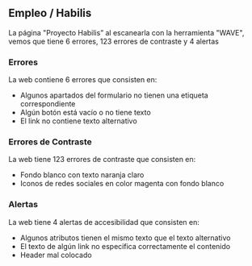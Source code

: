 ## Empleo / Habilis

La página "Proyecto Habilis” al escanearla con la herramienta "WAVE", vemos que tiene 6 errores, 123 errores de contraste y 4 alertas

### Errores
La web contiene 6 errores que consisten en:
 * Algunos apartados del formulario no tienen una etiqueta correspondiente
 * Algún botón está vacío o no tiene texto
 * El link no contiene texto alternativo

### Errores de Contraste
La web tiene 123 errores de contraste que consisten en:
* Fondo blanco con texto naranja claro
* Iconos de redes sociales en color magenta con fondo blanco

### Alertas
La web tiene 4 alertas de accesibilidad que consisten en:
* Algunos atributos tienen el mismo texto que el texto alternativo
* El texto de algún link no especifica correctamente el contenido
* Header mal colocado

